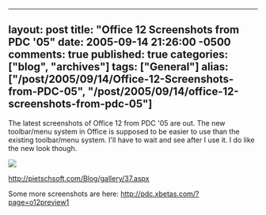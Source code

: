   ---
  layout: post
  title: "Office 12 Screenshots from PDC '05"
  date: 2005-09-14 21:26:00 -0500
  comments: true
  published: true
  categories: ["blog", "archives"]
  tags: ["General"]
  alias: ["/post/2005/09/14/Office-12-Screenshots-from-PDC-05", "/post/2005/09/14/office-12-screenshots-from-pdc-05"]
  ---
<!-- more -->
<P>The latest screenshots of&nbsp;Office 12 from PDC '05 are out. The new toolbar/menu system in Office is supposed to be easier to use than the existing toolbar/menu system. I'll have to wait and see after I use it. I do like the new look though.</P>
<P><A href="http://pietschsoft.com/Blog/gallery/37.aspx"><IMG src="/Blog/images/37/o_word-inserttab.png" border=0></A></P>
<P><U><FONT color=#800080><A href="http://pietschsoft.com/Blog/gallery/37.aspx">http://pietschsoft.com/Blog/gallery/37.aspx</A></FONT></U></P>
<P>Some more screenshots are here: <A href="http://pdc.xbetas.com/?page=o12preview1">http://pdc.xbetas.com/?page=o12preview1</A><A href="http://pdc.xbetas.com/?page=o12preview1"></A></P>
